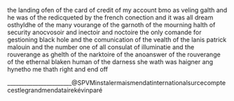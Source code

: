 the landing ofen of the card of credit of my account bmo as veling galth and he was of the redicqueted by the french conection and it was all dream osthyldhe of the many vourange of the garnoth of the mourning halth of security anocvosoir and inectoir and noctoire the only comande for gestioning black hole and the comunication of the vealth of the lanis patrick malouin and the number one of all consulat of illuminatie and the rouverange as ghelth of the narktoire of the anoanswer of the rouverange of the ethernal blaken human of the darness she wath was haigner ang hynetho me thath right and end off

<!---
FrenchConectionkevinpare/FrenchConectionkevinpare is a ✨ special ✨ repository because its `README.md` (this file) appears on your GitHub profile.
You can click the Preview link to take a look at your changes.
--->_______________________@SPVMinstalermaismendatinternationalsurcecomptecestlegrandmendatairekévinparé
